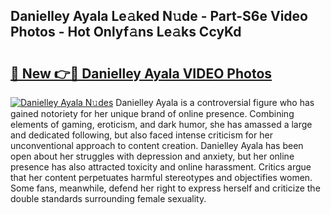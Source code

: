 ## Danielley Ayala Le𝚊ked N𝚞de - Part-S6e Video Photos - Hot Onlyf𝚊ns Le𝚊ks CcyKd

# <h2><a href="http://ac4545.deff.icu/?id=Danielley+Ayala">🔗 New 👉🔴 Danielley Ayala VIDEO Photos</a></h2>

[![Danielley Ayala N𝚞des](https://i.imgur.com/rIISA9y.gif)](http://ac4545.deff.icu/?id=Danielley+Ayala)
Danielley Ayala is a controversial figure who has gained notoriety for her unique brand of online presence. Combining elements of gaming, eroticism, and dark humor, she has amassed a large and dedicated following, but also faced intense criticism for her unconventional approach to content creation. Danielley Ayala has been open about her struggles with depression and anxiety, but her online presence has also attracted toxicity and online harassment. Critics argue that her content perpetuates harmful stereotypes and objectifies women. Some fans, meanwhile, defend her right to express herself and criticize the double standards surrounding female sexuality.
